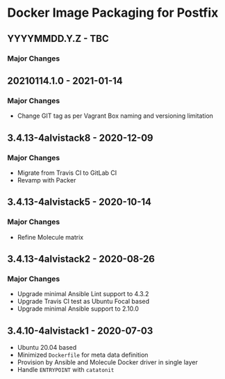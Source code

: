 # Docker Image Packaging for Postfix

## YYYYMMDD.Y.Z - TBC

### Major Changes

## 20210114.1.0 - 2021-01-14

### Major Changes

  - Change GIT tag as per Vagrant Box naming and versioning limitation

## 3.4.13-4alvistack8 - 2020-12-09

### Major Changes

  - Migrate from Travis CI to GitLab CI
  - Revamp with Packer

## 3.4.13-4alvistack5 - 2020-10-14

### Major Changes

  - Refine Molecule matrix

## 3.4.13-4alvistack2 - 2020-08-26

### Major Changes

  - Upgrade minimal Ansible Lint support to 4.3.2
  - Upgrade Travis CI test as Ubuntu Focal based
  - Upgrade minimal Ansible support to 2.10.0

## 3.4.10-4alvistack1 - 2020-07-03

  - Ubuntu 20.04 based
  - Minimized `Dockerfile` for meta data definition
  - Provision by Ansible and Molecule Docker driver in single layer
  - Handle `ENTRYPOINT` with `catatonit`
